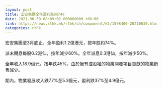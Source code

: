 ```yaml
---
layout: post
title: 宏安集團全年盈利跌約74%
date: 2021-06-30 08:09:02.000000000 +08:00
link: https://news.rthk.hk/rthk/ch/component/k2/1598400-20210630.htm
categories: rthk
---
```


宏安集團至3月底止，全年盈利1.2億港元，按年跌約74%。

派末期息每股0.2港仙，按年減少60%。全年派息0.3港仙，按年減少50%。

全年收入18.9億元，按年跌45%，由於擁有控股權的物業開發項目貢獻的物業銷售減少。

期內，物業發展收入跌77%至5.3億元，盈利跌37%至4.9億元。
